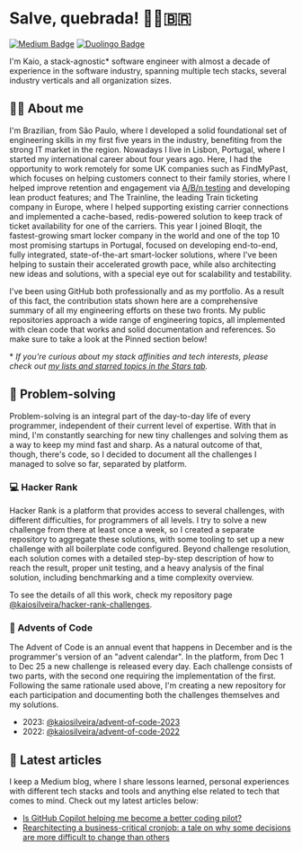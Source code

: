 # Salve, quebrada! ✊🏽🇧🇷

[![Medium Badge](https://img.shields.io/badge/Medium-12100E?style=for-the-badge&logo=medium&logoColor=white)](https://medium.com/@kaiosilveira)
[![Duolingo Badge](https://img.shields.io/badge/Duolingo-12100E?style=for-the-badge&logo=Duolingo&logoColor=white)](https://www.duolingo.com/profile/silveirakaio)

I'm Kaio, a stack-agnostic* software engineer with almost a decade of experience in the software industry, spanning multiple tech stacks, several industry verticals and all organization sizes.

## 👋🏽 About me

I'm Brazilian, from São Paulo, where I developed a solid foundational set of engineering skills in my first five years in the industry, benefiting from the strong IT market in the region. Nowadays I live in Lisbon, Portugal, where I started my international career about four years ago. Here, I had the opportunity to work remotely for some UK companies such as FindMyPast, which focuses on helping customers connect to their family stories, where I helped improve retention and engagement via [A/B/n testing](https://github.com/kaiosilveira/ab-testing-web-app) and developing lean product features; and The Trainline, the leading Train ticketing company in Europe, where I helped supporting existing carrier connections and implemented a cache-based, redis-powered solution to keep track of ticket availability for one of the carriers. This year I joined Bloqit, the fastest-growing smart locker company in the world and one of the top 10 most promising startups in Portugal, focused on developing end-to-end, fully integrated, state-of-the-art smart-locker solutions, where I've been helping to sustain their accelerated growth pace, while also architecting new ideas and solutions, with a special eye out for scalability and testability.

I've been using GitHub both professionally and as my portfolio. As a result of this fact, the contribution stats shown here are a comprehensive summary of all my engineering efforts on these two fronts. My public repositories approach a wide range of engineering topics, all implemented with clean code that works and solid documentation and references. So make sure to take a look at the Pinned section below!

\* _If you're curious about my stack affinities and tech interests, please check out [my lists and starred topics in the Stars tab](https://github.com/kaiosilveira?tab=stars)._

## 🧩 Problem-solving

Problem-solving is an integral part of the day-to-day life of every programmer, independent of their current level of expertise. With that in mind, I'm constantly searching for new tiny challenges and solving them as a way to keep my mind fast and sharp. As a natural outcome of that, though, there's code, so I decided to document all the challenges I managed to solve so far, separated by platform.

### 💻 Hacker Rank

Hacker Rank is a platform that provides access to several challenges, with different difficulties, for programmers of all levels. I try to solve a new challenge from there at least once a week, so I created a separate repository to aggregate these solutions, with some tooling to set up a new challenge with all boilerplate code configured. Beyond challenge resolution, each solution comes with a detailed step-by-step description of how to reach the result, proper unit testing, and a heavy analysis of the final solution, including benchmarking and a time complexity overview.

To see the details of all this work, check my repository page [@kaiosilveira/hacker-rank-challenges](https://github.com/kaiosilveira/hacker-rank-challenges).

### 🎄 Advents of Code

The Advent of Code is an annual event that happens in December and is the programmer's version of an "advent calendar". In the platform, from Dec 1 to Dec 25 a new challenge is released every day. Each challenge consists of two parts, with the second one requiring the implementation of the first. Following the same rationale used above, I'm creating a new repository for each participation and documenting both the challenges themselves and my solutions.

- 2023: [@kaiosilveira/advent-of-code-2023](https://github.com/kaiosilveira/advent-of-code-2023)
- 2022: [@kaiosilveira/advent-of-code-2022](https://github.com/kaiosilveira/advent-of-code-2022)

## 📝 Latest articles

I keep a Medium blog, where I share lessons learned, personal experiences with different tech stacks and tools and anything else related to tech that comes to mind. Check out my latest articles below:

- [Is GitHub Copilot helping me become a better coding pilot?](https://medium.com/@kaiosilveira/is-github-copilot-helping-me-become-a-better-coding-pilot-5570475e0a27)
- [Rearchitecting a business-critical cronjob: a tale on why some decisions are more difficult to change than others](https://medium.com/@kaiosilveira/rearchitecting-a-business-critical-cronjob-a-tale-on-why-some-decisions-are-more-difficult-to-7cea70db5062)
